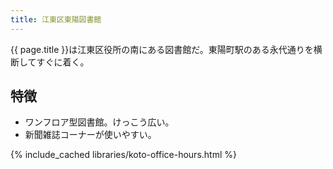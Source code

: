 ```yaml
---
title: 江東区東陽図書館
---
```


{{ page.title }}は江東区役所の南にある図書館だ。東陽町駅のある永代通りを横断してすぐに着く。

## 特徴

* ワンフロア型図書館。けっこう広い。
* 新聞雑誌コーナーが使いやすい。

{% include_cached libraries/koto-office-hours.html %}
